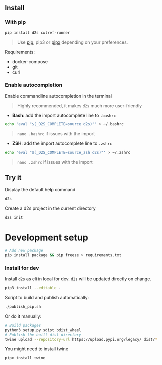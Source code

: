 ## Install 

### With pip

```bash
pip install d2s cwlref-runner
```

> Use [pip](https://pypi.org/project/pip/), pip3 or [pipx](https://pipxproject.github.io/pipx/) depending on your preferences.

Requirements:

* docker-compose
* git
* curl

### Enable autocompletion

Enable commandline autocompletion in the terminal

> Highly recommended, it makes `d2s` much more user-friendly

* **Bash**: add the import autocomplete line to `.bashrc`
```bash
echo 'eval "$(_D2S_COMPLETE=source d2s)"' > ~/.bashrc
```

> `nano .bashrc` if issues with the import 

* **ZSH**: add the import autocomplete line to `.zshrc`
```bash
echo 'eval "$(_D2S_COMPLETE=source_zsh d2s)"' > ~/.zshrc
```

> `nano .zshrc` if issues with the import 

## Try it

Display the default help command

```bash
d2s
```

Create a d2s project in the current directory

```bash
d2s init
```

# Development setup

```bash
# Add new package
pip install package && pip freeze > requirements.txt
```

### Install for dev

Install `d2s` as cli in local for dev. `d2s` will be updated directly on change.

```bash
pip3 install --editable .
```

Script to build and publish automatically:

```bash
./publish_pip.sh
```

Or do it manually: 

```bash
# Build packages
python3 setup.py sdist bdist_wheel
# Publish the built dist directory
twine upload --repository-url https://upload.pypi.org/legacy/ dist/*
```

You might need to install twine

```bash
pipx install twine
```

